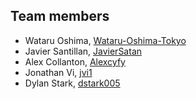 ## Team members

+ Wataru Oshima, [Wataru-Oshima-Tokyo](https://github.com/Wataru-Oshima-Tokyo)
+ Javier Santillan, [JavierSatan](http://github.com/JavierSatan) 
+ Alex Collanton, [Alexcyfy](http://github.com/Alexcyfy)
+ Jonathan Vi, [jvi1](http://github.com/jvi1)
+ Dylan Stark, [dstark005](https://github.com/dstark005)

